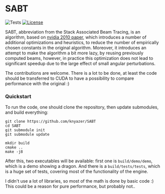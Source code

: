 # SABT
![Tests](https://github.com/knyazer/SABT/actions/workflows/tests.yml/badge.svg)
[![License](https://img.shields.io/badge/License-BSD_3--Clause-blue.svg)](https://opensource.org/licenses/BSD-3-Clause)

SABT, abbreviation from the Stack Associated Beam Tracing, is an algorithm, based on [nvidia 2010 paper](https://research.nvidia.com/sites/default/files/pubs/2010-02_Efficient-Sparse-Voxel/laine2010tr1_paper.pdf), which introduces a number of additional optimizations and heuristics, to reduce the number of empirically chosen constants in the original algorithm. Moreover, it introduces an attempt to make the algorithm a bit more lazy, by reusing previously computed beams, however, in practice this optimization does not lead to significant speedup due to the large effect of small angular perturbations.

The contributions are welcome. There is a lot to be done, at least the code should be transferred to CUDA to have a possibility to compare performance with the original :)

### Quickstart

To run the code, one should clone the repository, then update submodules, and build everything:
```
git clone https://github.com/knyazer/SABT
cd SABT
git submodule init
git submodule update

mkdir build
cmake ..
make -j8
```
After this, two executables will be available: first one is ```build/demo/demo```, which is a demo showing a dragon. And there is a ```build/tests/tests```, which is a huge set of tests, covering most of the functionality of the engine.

I didn't use a lot of libraries, so most of the math is done by basic code :) This could be a reason for pure performance, but probably not..
